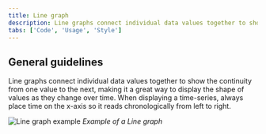 ```yaml
---
title: Line graph
description: Line graphs connect individual data values together to show the continuity from one value to the next, making it a great way to display the shape of values as they change over time.
tabs: ['Code', 'Usage', 'Style']
---
```


## General guidelines

Line graphs connect individual data values together to show the continuity from
one value to the next, making it a great way to display the shape of values as
they change over time. When displaying a time-series, always place time on the
x-axis so it reads chronologically from left to right.

![Line graph example](images/usage-line-graph.png) _Example of a Line graph_
